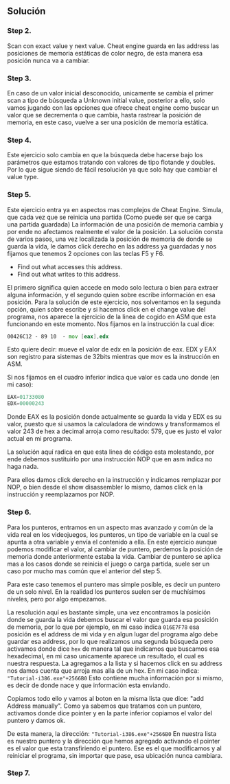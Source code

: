 ## Solución 
### Step 2.
Scan con exact value y next value. Cheat engine guarda en las address las posiciones de memoria estáticas de color negro, de esta manera esa posición nunca va a cambiar.
### Step 3.
En caso de un valor inicial desconocido, unicamente se cambia el primer scan a tipo de búsqueda a Unknown initial value, posterior a ello, solo vamos jugando con las opciones que ofrece cheat engine como buscar un valor que se decrementa o que cambia, hasta rastrear la posición de memoria, en este caso, vuelve a ser una posición de memoria estática.
### Step 4.
Este ejercicio solo cambia en que la búsqueda debe hacerse bajo los parámetros que estamos tratando con valores de tipo flotande y doubles. Por lo que sigue siendo de fácil resolución ya que solo hay que cambiar el value type.
### Step 5.
Este ejercicio entra ya en aspectos mas complejos de Cheat Engine. Simula, que cada vez que se reinicia una partida (Como puede ser que se carga una partida guardada) La información de una posición de memoria cambia y por ende no afectamos realmente el valor de la posición. La solución consta de varios pasos, una vez localizada la posición de memoria de donde se guarda la vida, le damos click derecho en las address ya guardadas y nos fijamos que tenemos 2 opciones con las teclas F5 y F6.
- Find out what accesses this address.
- Find out what writes to this address.

El primero significa quien accede en modo solo lectura o bien para extraer alguna información, y el segundo quien sobre escribe información en esa posición.
Para la solución de este ejercicio, nos solventamos en la segunda opción, quien sobre escribe y si hacemos click en el change value del programa, nos aparece la ejercicio de la linea de cogido en ASM que esta funcionando en este momento.
Nos fijamos en la instrucción la cual dice:
```asm
00426C12 - 89 10  - mov [eax],edx
```
Esto quiere decir: mueve el valor de edx en la posición de eax. EDX y EAX son registro para sistemas de 32bits mientras que mov es la instrucción en ASM.

Si nos fijamos en el cuadro inferior indica que valor es cada uno donde (en mi caso):
```asm
EAX=01733080
EDX=00000243
```
Donde EAX es la posición donde actualmente se guarda la vida y EDX es su valor, puesto que si usamos la calculadora de windows y transformamos el valor 243 de hex a decimal arroja como resultado: 579, que es justo el valor actual en mi programa.

La solución aquí radica en que esta linea de código esta molestando, por ende debemos sustituirlo por una instrucción NOP que en asm indica no haga nada.

Para ellos damos click derecho en la instrucción y indicamos remplazar por NOP, o bien desde el show disassembler lo mismo, damos click en la instrucción y reemplazamos por NOP.
### Step 6.
Para los punteros, entramos en un aspecto mas avanzado y común de la vida real en los videojuegos, los punteros, un tipo de variable en la cual se apunta a otra variable y envía el contenido a ella. En este ejercicio aunque podemos modificar el valor, al cambiar de puntero, perdemos la posición de memoria donde anteriormente estaba la vida. Cambiar de puntero se aplica mas a los casos donde se reinicia el juego o carga partida, suele ser un caso por mucho mas común que el anterior del step 5.

Para este caso tenemos el puntero mas simple posible, es decir un puntero de un solo nivel. En la realidad los punteros suelen ser de muchísimos niveles, pero por algo empezamos.

La resolución aquí es bastante simple, una vez encontramos la posición donde se guarda la vida debemos buscar el valor que guarda esa posición de memoria, por lo que por ejemplo, en mi caso indica `016E7F78` esa posición es el address de mi vida y en algun lugar del programa algo debe guardar esa address, por lo que realizamos una segunda búsqueda pero activamos donde dice `hex` de manera tal que indicamos que buscamos esa hexadecimal, en mi caso unicamente aparece un resultado, el cual es nuestra respuesta. La agregamos a la lista y si hacemos click en su address nos damos cuenta que arroja mas alla de un hex. En mi caso indica: `"Tutorial-i386.exe"+2566B0` Esto contiene mucha información por si mismo, es decir de donde nace y que información esta enviando.

Copiamos todo ello y vamos al boton en la misma lista que dice: "add Address manually". Como ya sabemos que tratamos con un puntero, activamos donde dice pointer y en la parte inferior copiamos el valor del puntero y damos ok.

De esta manera, la dirección:  `"Tutorial-i386.exe"+2566B0` En nuestra lista es nuestro puntero y la dirección que hemos agregado activando el pointer es el valor que esta transfiriendo el puntero. Ese es el que modificamos y al reiniciar el programa, sin importar que pase, esa ubicación nunca cambiara.
### Step 7.
